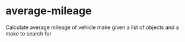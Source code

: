 # average-mileage
Calculate average mileage of vehicle make given a list of objects and a make to search for
